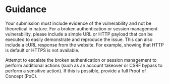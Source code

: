 # Guidance

Your submission must include evidence of the vulnerability and not be theoretical in nature. For a broken authentication or session management vulnerability, please include a simple URL or HTTP payload that can be executed to easily demonstrate and reproduce the issue. This can also include a cURL response from the website. For example, showing that HTTP is default or HTTPS is not available.

Attempt to escalate the broken authentication or session management to perform additional actions (such as an account takeover or CSRF bypass to perform a sensitive action). If this is possible, provide a full Proof of Concept (PoC).
